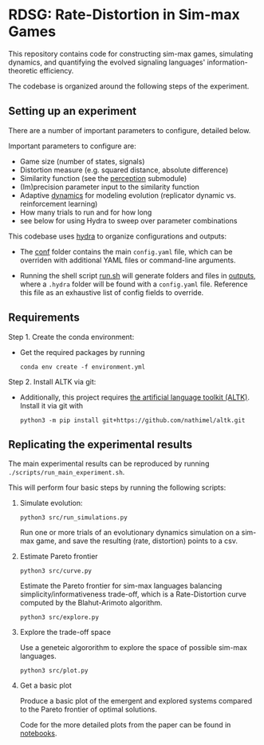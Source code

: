 # RDSG: Rate-Distortion in Sim-max Games

This repository contains code for constructing sim-max games, simulating  dynamics, and quantifying the evolved signaling languages' information-theoretic efficiency.

The codebase is organized around the following steps of the experiment.

## Setting up an experiment

There are a number of important parameters to configure, detailed below.

Important parameters to configure are:

- Game size (number of states, signals)
- Distortion measure (e.g. squared distance, absolute difference)
- Similarity function (see the [perception](src/game/perception.py) submodule)
- (Im)precision parameter input to the similarity function
- Adaptive [dynamics](src/simulation/dynamics.py) for modeling evolution (replicator dynamic vs. reinforcement learning)
- How many trials to run and for how long
- see below for using Hydra to sweep over parameter combinations

This codebase uses [hydra](https://hydra.cc/) to organize configurations and outputs:

- The [conf](./conf/) folder contains the main `config.yaml` file, which can be overriden with additional YAML files or command-line arguments.

- Running the shell script [run.sh](scripts/run.sh) will generate folders and files in [outputs](outputs), where a `.hydra` folder will be found with a `config.yaml` file. Reference this file as an exhaustive list of config fields to override.


## Requirements  


Step 1. Create the conda environment:

- Get the required packages by running

    `conda env create -f environment.yml`

Step 2. Install ALTK via git:

- Additionally, this project requires [the artificial language toolkit (ALTK)](https://github.com/nathimel/altk). Install it via git with

    `python3 -m pip install git+https://github.com/nathimel/altk.git`



## Replicating the experimental results

The main experimental results can be reproduced by running `./scripts/run_main_experiment.sh`.


This will perform four basic steps by running the following scripts:

1. Simulate evolution:

    `python3 src/run_simulations.py`

    Run one or more trials of an evolutionary dynamics simulation on a sim-max game, and save the resulting (rate, distortion) points to a csv.

2. Estimate Pareto frontier

    `python3 src/curve.py`

    Estimate the Pareto frontier for sim-max languages balancing simplicity/informativeness trade-off, which is a Rate-Distortion curve computed by the Blahut-Arimoto algorithm.

    `python3 src/explore.py`

3. Explore the trade-off space

    Use a geneteic algororithm to explore the space of possible sim-max languages.

    `python3 src/plot.py`

4. Get a basic plot

    Produce a basic plot of the emergent and explored systems compared to the Pareto frontier of optimal solutions.
    
    Code for the more detailed plots from the paper can be found in [notebooks](src/notebooks/).

